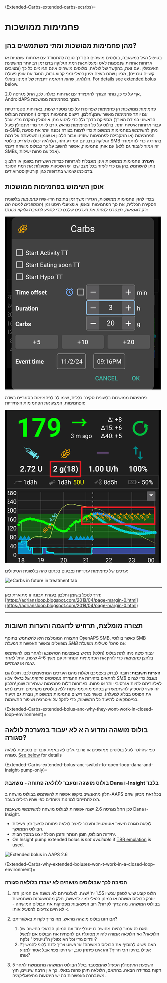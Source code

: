 (Extended-Carbs-extended-carbs-ecarbs)=
# פחמימות ממושכות

## מהן פחמימות ממושכות ומתי משתמשים בהן?

בטיפול רגיל במשאבה, בולוסים מושהים הם דרך טובה להתמודד עם ארוחות שומניות או ארוחות אחרות שנספגות לאט ומעלות את רמת הגלוקוז בדם זמן רב יותר מהשפעת האינסולין. עם זאת, בהקשר של לולאה, בולוסים מושהים אינם הגיוניים כל כך (ומציבים קשיים טכניים), מכיוון שהם בעצם מינון בזאלי זמני קבוע גבוה, הנוגד את אופן פעולת הלולאה, שהוא התאמה דינמית של המינון בזאלי. For details see [extended bolus](#extended-bolus-and-why-they-wont-work-in-closed-loop-environment) below.

אף על פי כן, נותר הצורך להתמודד עם ארוחות כאלה. לכן, החל מגרסה 2.0, AndroidAPS תומך בפחמימות ממושכות.

פחמימות ממושכות הן פחמימות שפרוסות על פני מספר שעות. בארוחות סטנדרטיות עם יותר פחמימות מאשר שומן\חלבון, רישום פחמימות מקדים (והפחתת הבולוס הראשוני במידת הצורך) מספיקה בדרך כלל כדי למנוע מתן אינסולין מוקדם מדי.  אבל עבור ארוחות איטיות יותר, בולוס על כל הפחמימות מראש גורם ליותר מדי אינסולין פעיל מ-SMB, ניתן להשתמש בפחמימות ממושכות כדי לדמות בצורה נכונה יותר את ספיגת הפחמימות (או המקבילה לפחמימות שתזינו עבור חלבון או שומן) והשפעתה על רמת הגלוקוז בדם. עם המידע הזה, הלולאה יכולה להזריק בולוסי SMB בהדרגה כדי להתמודד עם אותן פחמימות, אפשר לחשוב על כך כבולוס מושהה דינמי (זה אמור לעבוד גם ללא SMBs, אבל עם פחות יעילות).

**הערה:** פחמימות ממושכות אינן מוגבלות לארוחות כבדות העשירות בשומן או חלבון: ניתן להשתמש בהן גם כדי לעזור בכל מצב שבו יש השפעות שמעלות את רמת הסוכר בדם כמו שימוש בתרופות כגון קורטיקוסטרואידים.

## אופן השימוש בפחמימות ממושכות

בכדי להזין פחמימות ממושכות, הגדירו משך זמן בתיבת הדו-שיח *פחמימות* בלשונית הסקירה הכללית, את סך הפחמימות ובאופן אופציונלי היסט זמן (*המספרים למטה הם רק דוגמאות, תצטרכו לנסות את הערכים שלכם כדי להגיע לתגובת גלוקוז נכונה*):

![Enter carbs](../images/eCarbs_Dialog.png)

פחמימות ממושכות בלשונית סקירה כללית, שימו לב לפחמימות בסוגריים בשדה הפחמימות, המציג את הפחמימות העתידיות:

![eCarbs in graph](../images/eCarbs_Graph.png)

ערכים של פחמימות עתידיות נצבעים בכתום כהה בלשונית הטיפולים:

![eCarbs in future in treatment tab](../images/eCarbs_Treatment.png)

______________________________________________________________________

דרך לטפל בשומן וחלבון בעזרת תכונה זו מתוארת כאן: [https://adriansloop.blogspot.com/2018/04/page-margin-0.html](https://adriansloop.blogspot.com/2018/04/page-margin-0.html)

______________________________________________________________________

## תצורה מומלצת, תרחיש לדוגמה והערות חשובות

התצורה המומלצת היא להשתמש בתוסף OpenAPS SMB, כאשר בולוסי SMB מופעלים וכאשר האפשרות *הפעלת SMB עם פחמ' פעילות* מופעלת.

עבור פיצה ניתן לתת בולוס (חלקי) מראש באמצעות ה*מחשבון* ולאחר מכן להשתמש בלחצן *פחמימות* כדי להזין את הפחמימות הנותרות עם משך 4-6 שעות, החל לאחר שעה או שעתיים.

**הערות חשובות:** חובה לבדוק בעצמכם ולגלות מהם הערכים המתאימים לכם. תוכלו גם להתאים בזהירות את ההגדרה *מקסימום הדקות של בזאלי אליו SMB מוגבל* כדי לגרום לאלגוריתם להיות אגרסיבי יותר או פחות. בארוחות דלות פחמימות שעתירות שומן\חלבון זה עשוי להספיק להשתמש רק בפחמימות ממושכות ללא בולוסים מקדימים ידניים (ראו את הפוסט בבלוג למעלה). כאשר נוצר רישום פחמימות ממושכות, נוצרת גם תיעוד בנייטסקאוט לתיעוד כל התשומות, כדי להקל על איטרציה ושיפור התשומות.

(Extended-Carbs-extended-bolus-and-why-they-wont-work-in-closed-loop-environment)=
## בולוס מושהה ומדוע הוא לא יעבוד במערכת לולאה סגורה?

כפי שהוזכר לעיל בולוסים ממושכים או מרובי גלים לא באמת עובדים בסביבת לולאה סגורה. [See below](#why-extended-boluses-wont-work-in-a-closed-loop-environment) for details

(Extended-Carbs-extended-bolus-and-switch-to-open-loop-dana-and-insight-pump-only)=
### בולוס מושהה ומעבר ללולאה פתוחה - משאבת Dana ו-Insight בלבד

חלק מהאנשים ביקשו אפשרות להשתמש בבולוס מושהה ב-AAPS בכל זאת מכיוון שהם רצו להתייחס למזונות מיוחדים כפי שהיו רגילים בעבר.

לכן החל מגרסה 2.6 ישנה אפשרות לבולוס מושהה למשתמשי משאבות Dana ו-Insight.

- לולאה סגורה תיעצר אוטומטית ותעבור למצב לולאה פתוחה למשך זמן פעילות הבולוס הממושך.
- יחידות הבולוס, הזמן הנותר והזמן הכולל יוצגו במסך הבית.
- On Insight pump extended bolus is *not available* if [TBR emulation](#Accu-Chek-Insight-Pump-settings-in-aaps) is used.

![Extended bolus in AAPS 2.6](../images/ExtendedBolus2_6.png)

(Extended-Carbs-why-extended-boluses-won-t-work-in-a-closed-loop-environment)=
### הסיבה לכך שבולוסים מושהים לא יעבדו בלולאה סגורה

1. הלופ קובע שיש לספק עכשיו 1.55 יח'\שעה. לאלגוריתם לא משנה אם המינון הזה יוזרק כבולוס מושהה או כמינון בזאלי זמני. למעשה, חלק מהמשאבות משתמשות בבולוס המושהה. מה צריך לקרות? רוב המשאבות מפסיקות את הבולוס המושהה -> לא היינו צריכים להפעיל אותו.

2. אם הזנו בולוס מושהה מראש, מה צריך לקרות באלגוריתם?

   1. האם זה אמור להיות מחושב כנייטרלי יחד עם המינון הבזאלי בחישוב של הלולאה? ואז הלולאה אמורה להיות מסוגלת גם להפחית את הבולוס אם למשל יורדים מדי וכל האינסולין ה"נייטרלי" נלקח?
   2. האם פשוט להוסיף את הבולוס המושהה? אז פשוט צריך לתת ללופ להמשיך? אפילו בהיפו הכי חריף? זהו אינו פיתרון טוב, יש היפו צפוי אבל אסור למנוע אותו?

3. השפעת האינסולין הפעיל שהמצטבר בגלל הבולוס המושהה מתממשת לאחר 5 דקות במדידה הבאה. בהתאם, הלולאה תיתן פחות בזאלי. כך אין הרבה שינויים, חוץ משנבחרה האפשרות בה יש הימנעות מהיפוגליקמיה.
